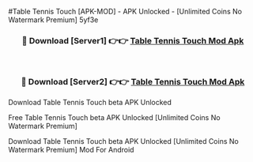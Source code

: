 #Table Tennis Touch [APK-MOD] - APK Unlocked - [Unlimited Coins No Watermark Premium] 5yf3e



<div align="center">

<h3>🔴 Download [Server1] 👉👉 <a href="https://momento.my/?title=Table_Tennis_Touch">Table Tennis Touch Mod Apk</a></h3><br>

<h3>🔴 Download [Server2] 👉👉 <a href="https://momento.my/?title=Table_Tennis_Touch">Table Tennis Touch Mod Apk</a></h3>
</div>



Download Table Tennis Touch beta APK Unlocked

Free Table Tennis Touch beta APK Unlocked [Unlimited Coins No Watermark Premium]

Download Table Tennis Touch beta APK Unlocked [Unlimited Coins No Watermark Premium] Mod For Android
